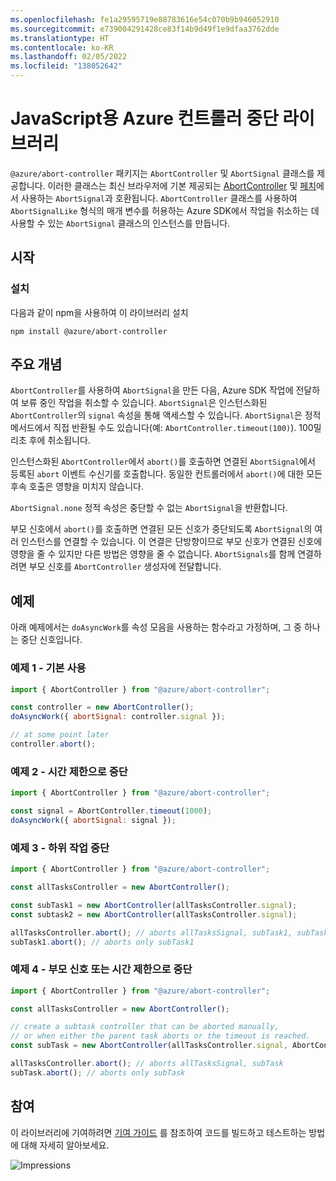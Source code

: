 ```yaml
---
ms.openlocfilehash: fe1a29595719e88783616e54c070b9b946052910
ms.sourcegitcommit: e739004291428ce83f14b9d49f1e9dfaa3762dde
ms.translationtype: HT
ms.contentlocale: ko-KR
ms.lasthandoff: 02/05/2022
ms.locfileid: "138052642"
---
```

# <a name="azure-abort-controller-library-for-javascript"></a>JavaScript용 Azure 컨트롤러 중단 라이브러리

`@azure/abort-controller` 패키지는 `AbortController` 및 `AbortSignal` 클래스를 제공합니다. 이러한 클래스는 최신 브라우저에 기본 제공되는 [AbortController](https://developer.mozilla.org/docs/Web/API/AbortController) 및 [페치](https://developer.mozilla.org/docs/Web/API/Fetch_API)에서 사용하는 `AbortSignal`과 호환됩니다.
`AbortController` 클래스를 사용하여 `AbortSignalLike` 형식의 매개 변수를 허용하는 Azure SDK에서 작업을 취소하는 데 사용할 수 있는 `AbortSignal` 클래스의 인스턴스를 만듭니다.

## <a name="getting-started"></a>시작

### <a name="installation"></a>설치

다음과 같이 npm을 사용하여 이 라이브러리 설치

```
npm install @azure/abort-controller
```

## <a name="key-concepts"></a>주요 개념

`AbortController`를 사용하여 `AbortSignal`을 만든 다음, Azure SDK 작업에 전달하여 보류 중인 작업을 취소할 수 있습니다. `AbortSignal`은 인스턴스화된 `AbortController`의 `signal` 속성을 통해 액세스할 수 있습니다.
`AbortSignal`은 정적 메서드에서 직접 반환될 수도 있습니다(예: `AbortController.timeout(100)`).
100밀리초 후에 취소됩니다.

인스턴스화된 `AbortController`에서 `abort()`를 호출하면 연결된 `AbortSignal`에서 등록된 `abort` 이벤트 수신기를 호출합니다.
동일한 컨트롤러에서 `abort()`에 대한 모든 후속 호출은 영향을 미치지 않습니다.

`AbortSignal.none` 정적 속성은 중단할 수 없는 `AbortSignal`을 반환합니다.

부모 신호에서 `abort()`를 호출하면 연결된 모든 신호가 중단되도록 `AbortSignal`의 여러 인스턴스를 연결할 수 있습니다.
이 연결은 단방향이므로 부모 신호가 연결된 신호에 영향을 줄 수 있지만 다른 방법은 영향을 줄 수 없습니다.
`AbortSignals`를 함께 연결하려면 부모 신호를 `AbortController` 생성자에 전달합니다.

## <a name="examples"></a>예제

아래 예제에서는 `doAsyncWork`를 속성 모음을 사용하는 함수라고 가정하며, 그 중 하나는 중단 신호입니다.

### <a name="example-1---basic-usage"></a>예제 1 - 기본 사용

```js
import { AbortController } from "@azure/abort-controller";

const controller = new AbortController();
doAsyncWork({ abortSignal: controller.signal });

// at some point later
controller.abort();
```

### <a name="example-2---aborting-with-timeout"></a>예제 2 - 시간 제한으로 중단

```js
import { AbortController } from "@azure/abort-controller";

const signal = AbortController.timeout(1000);
doAsyncWork({ abortSignal: signal });
```

### <a name="example-3---aborting-sub-tasks"></a>예제 3 - 하위 작업 중단

```js
import { AbortController } from "@azure/abort-controller";

const allTasksController = new AbortController();

const subTask1 = new AbortController(allTasksController.signal);
const subtask2 = new AbortController(allTasksController.signal);

allTasksController.abort(); // aborts allTasksSignal, subTask1, subTask2
subTask1.abort(); // aborts only subTask1
```

### <a name="example-4---aborting-with-parent-signal-or-timeout"></a>예제 4 - 부모 신호 또는 시간 제한으로 중단

```js
import { AbortController } from "@azure/abort-controller";

const allTasksController = new AbortController();

// create a subtask controller that can be aborted manually,
// or when either the parent task aborts or the timeout is reached.
const subTask = new AbortController(allTasksController.signal, AbortController.timeout(100));

allTasksController.abort(); // aborts allTasksSignal, subTask
subTask.abort(); // aborts only subTask
```

## <a name="contributing"></a>참여

이 라이브러리에 기여하려면 [기여 가이드](https://github.com/Azure/azure-sdk-for-js/blob/master/CONTRIBUTING.md) 를 참조하여 코드를 빌드하고 테스트하는 방법에 대해 자세히 알아보세요.

![Impressions](https://azure-sdk-impressions.azurewebsites.net/api/impressions/azure-sdk-for-js%2Fsdk%2Fcore%2Fabort-controller%2FREADME.png)
